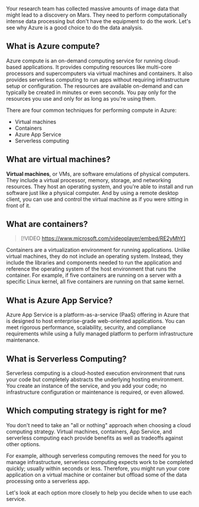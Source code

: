 Your research team has collected massive amounts of image data that might lead to a discovery on Mars. They need to perform computationally intense data processing but don't have the equipment to do the work. Let's see why Azure is a good choice to do the data analysis.

## What is Azure compute?

Azure compute is an on-demand computing service for running cloud-based applications. It provides computing resources like multi-core processors and supercomputers via virtual machines and containers. It also provides serverless computing to run apps without requiring infrastructure setup or configuration. The resources are available on-demand and can typically be created in minutes or even seconds. You pay only for the resources you use and only for as long as you're using them.

There are four common techniques for performing compute in Azure:

- Virtual machines
- Containers
- Azure App Service
- Serverless computing

## What are virtual machines?

**Virtual machines**, or VMs, are software emulations of physical computers. They include a virtual processor, memory, storage, and networking resources. They host an operating system, and you're able to install and run software just like a physical computer. And by using a remote desktop client, you can use and control the virtual machine as if you were sitting in front of it.

## What are containers?

> [!VIDEO https://www.microsoft.com/videoplayer/embed/RE2yMhY]

Containers are a virtualization environment for running applications. Unlike virtual machines, they do not include an operating system. Instead, they include the libraries and components needed to run the application and reference the operating system of the host environment that runs the container. For example, if five containers are running on a server with a specific Linux kernel, all five containers are running on that same kernel.

## What is Azure App Service?

Azure App Service is a platform-as-a-service (PaaS) offering in Azure that is designed to host enterprise-grade web-oriented applications. You can meet rigorous performance, scalability, security, and compliance requirements while using a fully managed platform to perform infrastructure maintenance.

## What is Serverless Computing?

Serverless computing is a cloud-hosted execution environment that runs your code but completely abstracts the underlying hosting environment. You create an instance of the service, and you add your code; no infrastructure configuration or maintenance is required, or even allowed.

## Which computing strategy is right for me?

You don't need to take an "all or nothing" approach when choosing a cloud computing strategy. Virtual machines, containers, App Service, and serverless computing each provide benefits as well as tradeoffs against other options.

For example, although serverless computing removes the need for you to manage infrastructure, serverless computing expects work to be completed quickly; usually within seconds or less. Therefore, you might run your core application on a virtual machine or container but offload some of the data processing onto a serverless app.

Let's look at each option more closely to help you decide when to use each service.